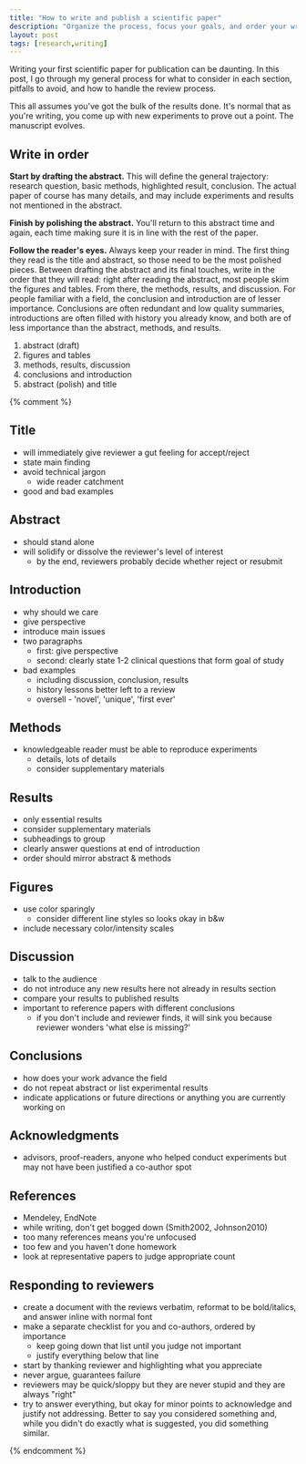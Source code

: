 ```yaml
---
title: "How to write and publish a scientific paper"
description: "Organize the process, focus your goals, and order your writing"
layout: post
tags: [research,writing]
---
```


Writing your first scientific paper for publication can be daunting.  In this
post, I go through my general process for what to consider in each section,
pitfalls to avoid, and how to handle the review process.

This all assumes you've got the bulk of the results done.  It's normal that as
you're writing, you come up with new experiments to prove out a point.  The
manuscript evolves.


## Write in order

**Start by drafting the abstract.** This will define the general trajectory:
research question, basic methods, highlighted result, conclusion.  The actual
paper of course has many details, and may include experiments and results not
mentioned in the abstract.

**Finish by polishing the abstract.** You'll return to this abstract time and
again, each time making sure it is in line with the rest of the paper.

**Follow the reader's eyes.** Always keep your reader in mind.  The first
thing they read is the title and abstract, so those need to be the most
polished pieces.  Between drafting the abstract and its final touches, write
in the order that they will read: right after reading the abstract, most
people skim the figures and tables.  From there, the methods, results, and
discussion.  For people familiar with a field, the conclusion and introduction
are of lesser importance.  Conclusions are often redundant and low quality
summaries, introductions are often filled with history you already know, and
both are of less importance than the abstract, methods, and results.

1. abstract (draft)
1. figures and tables
1. methods, results, discussion
1. conclusions and introduction
1. abstract (polish) and title

{% comment %}

## Title

- will immediately give reviewer a gut feeling for accept/reject
- state main finding
- avoid technical jargon
  - wide reader catchment
- good and bad examples


## Abstract

- should stand alone
- will solidify or dissolve the reviewer's level of interest
  - by the end, reviewers probably decide whether reject or resubmit


## Introduction

- why should we care
- give perspective
- introduce main issues
- two paragraphs
  - first: give perspective
  - second: clearly state 1-2 clinical questions that form goal of study
- bad examples
  - including discussion, conclusion, results
  - history lessons better left to a review
  - oversell - 'novel', 'unique', 'first ever'


## Methods

- knowledgeable reader must be able to reproduce experiments
  - details, lots of details
  - consider supplementary materials


## Results

- only essential results
- consider supplementary materials
- subheadings to group
- clearly answer questions at end of introduction
- order should mirror abstract & methods


## Figures

- use color sparingly
  - consider different line styles so looks okay in b&w
- include necessary color/intensity scales


## Discussion

- talk to the audience
- do not introduce any new results here not already in results section
- compare your results to published results
- important to reference papers with different conclusions
  - if you don't include and reviewer finds, it will sink you because reviewer
    wonders 'what else is missing?'


## Conclusions

- how does your work advance the field
- do not repeat abstract or list experimental results
- indicate applications or future directions or anything you are currently
  working on


## Acknowledgments

- advisors, proof-readers, anyone who helped conduct experiments but may not
  have been justified a co-author spot


## References

- Mendeley, EndNote
- while writing, don't get bogged down (Smith2002, Johnson2010)
- too many references means you're unfocused
- too few and you haven't done homework
- look at representative papers to judge appropriate count



## Responding to reviewers

- create a document with the reviews verbatim, reformat to be bold/italics,
  and answer inline with normal font
- make a separate checklist for you and co-authors, ordered by importance
  - keep going down that list until you judge not important
  - justify everything below that line
- start by thanking reviewer and highlighting what you appreciate
- never argue, guarantees failure
- reviewers may be quick/sloppy but they are never stupid and they are always
  "right"
- try to answer everything, but okay for minor points to acknowledge and
  justify not addressing.  Better to say you considered something and, while
  you didn't do exactly what is suggested, you did something similar.

{% endcomment %}

[nature]: http://blogs.nature.com/naturejobs/2014/11/03/how-to-get-published-in-high-impact-journals-big-research-and-better-writing/
